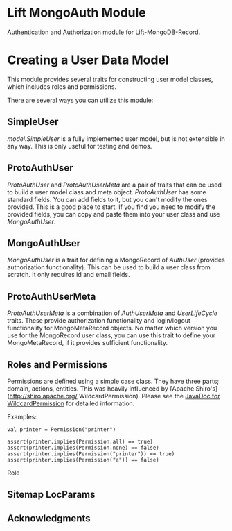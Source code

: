 # Lift MongoAuth Module

Authentication and Authorization module for Lift-MongoDB-Record.


# Creating a User Data Model

This module provides several traits for constructing user model classes, which includes roles and permissions.

There are several ways you can utilize this module:

## SimpleUser

_model.SimpleUser_ is a fully implemented user model, but is not extensible in any way. This is only useful for testing and demos.

## ProtoAuthUser

_ProtoAuthUser_ and _ProtoAuthUserMeta_ are a pair of traits that can be used to build a user model class and meta object.
_ProtoAuthUser_ has some standard fields. You can add
fields to it, but you can't modify the ones provided. This is a good place to start. If you find you need to modify
the provided fields, you can copy and paste them into your user class and use _MongoAuthUser_.

## MongoAuthUser

_MongoAuthUser_ is a trait for defining a MongoRecord of _AuthUser_ (provides authorization functionality).
This can be used to build a user class from scratch. It only requires id and email fields.

## ProtoAuthUserMeta

_ProtoAuthUserMeta_ is a combination of _AuthUserMeta_ and _UserLifeCycle_ traits. These provide authorization
functionality and login/logout functionality for MongoMetaRecord objects. No matter which version you use for the
MongoRecord user class, you can use this trait to define your MongoMetaRecord, if it provides sufficient functionality.

## Roles and Permissions

Permissions are defined using a simple case class. They have three parts; domain, actions, entities. This was heavily
influenced by [Apache Shiro's](http://shiro.apache.org/ WildcardPermission).
Please see the [JavaDoc for WildcardPermission](http://shiro.apache.org/static/current/apidocs/org/apache/shiro/authz/permission/WildcardPermission.html)
for detailed information.

Examples:

    val printer = Permission("printer")

    assert(printer.implies(Permission.all) == true)
    assert(printer.implies(Permission.none) == false)
    assert(printer.implies(Permission("printer")) == true)
    assert(printer.implies(Permission("a")) == false)

Role


## Sitemap LocParams


## Acknowledgments

